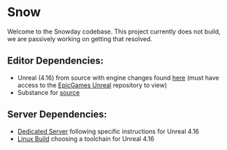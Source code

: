# Snow

Welcome to the Snowday codebase. This project currently does not build, we are passively working on getting that resolved. 

## Editor Dependencies:
* Unreal (4.16) from source with engine changes found [here](https://github.com/Dr-Jerm/UnrealEngine) (must have access to the [EpicGames Unreal](https://github.com/EpicGames/UnrealEngine) repository to view)
* Substance for [source](https://forum.allegorithmic.com/index.php/topic,17521.msg73868/highlight,substance+plugin+4.16.html#msg73868)

## Server Dependencies:

* [Dedicated Server](https://wiki.unrealengine.com/Dedicated_Server_Guide_(Windows_%26_Linux)) following specific instructions for Unreal 4.16
* [Linux Build](https://wiki.unrealengine.com/Compiling_For_Linux) choosing a toolchain for Unreal 4.16


